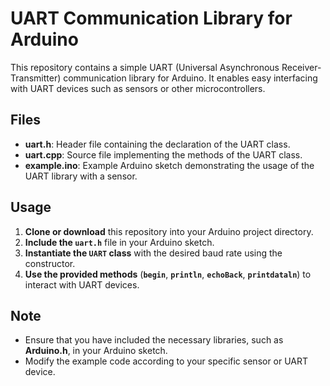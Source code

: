 
# UART Communication Library for Arduino

This repository contains a simple UART (Universal Asynchronous Receiver-Transmitter) communication library for Arduino. It enables easy interfacing with UART devices such as sensors or other microcontrollers.

## Files

- **uart.h**: Header file containing the declaration of the UART class.
- **uart.cpp**: Source file implementing the methods of the UART class.
- **example.ino**: Example Arduino sketch demonstrating the usage of the UART library with a sensor.

## Usage

1. **Clone or download** this repository into your Arduino project directory.
2. **Include the `uart.h`** file in your Arduino sketch.
3. **Instantiate the `UART` class** with the desired baud rate using the constructor.
4. **Use the provided methods** (**`begin`**, **`println`**, **`echoBack`**, **`printdataln`**) to interact with UART devices.

## Note

- Ensure that you have included the necessary libraries, such as **Arduino.h**, in your Arduino sketch.
- Modify the example code according to your specific sensor or UART device.
